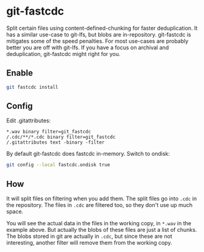 # git-fastcdc

Split certain files using content-defined-chunking for faster deduplication. It
has a similar use-case to git-lfs, but blobs are in-repository. git-fastcdc is
mitigates some of the speed penalties. For most use-cases are probably better
you are off with git-lfs. If you have a focus on archival and deduplication,
git-fastcdc might right for you.

## Enable

```bash
git fastcdc install
```

## Config

Edit .gitattributes:

```
*.wav binary filter=git_fastcdc
/.cdc/**/*.cdc binary filter=git_fastcdc
/.gitattributes text -binary -filter
```

By default git-fastcdc does fastcdc in-memory. Switch to ondisk:

```bash
git config --local fastcdc.ondisk true
```

## How

It will split files on filtering when you add them. The split files go into
`.cdc` in the repository. The files in `.cdc` are filtered too, so they don't
use up much space.

You will see the actual data in the files in the working copy, in `*.wav` in the
example above. But actually the blobs of these files are just a list of chunks.
The blobs stored in git are actually in `.cdc`, but since these are not
interesting, another filter will remove them from the working copy.
